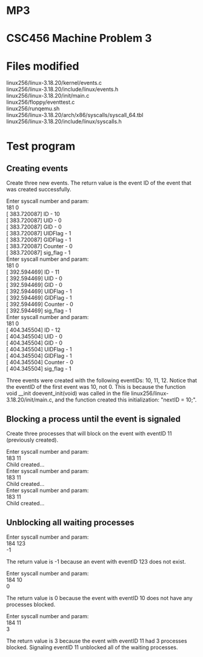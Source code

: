 # MP3
<h1>CSC456 Machine Problem 3</h1>

<h1>Files modified</h1>

linux256/linux-3.18.20/kernel/events.c<br />
linux256/linux-3.18.20/include/linux/events.h<br />
linux256/linux-3.18.20/init/main.c<br />
linux256/floppy/eventtest.c<br />
linux256/runqemu.sh<br />
linux256/linux-3.18.20/arch/x86/syscalls/syscall_64.tbl<br />
linux256/linux-3.18.20/include/linux/syscalls.h

<h1>Test program</h1>

<h2>Creating events</h2>
Create three new events. The return value is the event ID of the event that was created successfully.

Enter syscall number and  param:<br />
181 0<br />
[  383.720087] ID - 10<br />
[  383.720087] UID - 0<br />
[  383.720087] GID - 0<br />
[  383.720087] UIDFlag - 1<br />
[  383.720087] GIDFlag - 1<br />
[  383.720087] Counter - 0<br />
[  383.720087] sig_flag - 1<br />
Enter syscall number and  param:<br />
181 0<br />
[  392.594469] ID - 11<br />
[  392.594469] UID - 0<br />
[  392.594469] GID - 0<br />
[  392.594469] UIDFlag - 1<br />
[  392.594469] GIDFlag - 1<br />
[  392.594469] Counter - 0<br />
[  392.594469] sig_flag - 1<br />
Enter syscall number and  param:<br />
181 0<br />
[  404.345504] ID - 12<br />
[  404.345504] UID - 0<br />
[  404.345504] GID - 0<br />
[  404.345504] UIDFlag - 1<br />
[  404.345504] GIDFlag - 1<br />
[  404.345504] Counter - 0<br />
[  404.345504] sig_flag - 1<br />

Three events were created with the following eventIDs: 10, 11, 12. Notice that the eventID of the first event was 10, not 0. This is because the function void __init doevent_init(void) was called in the file linux256/linux-3.18.20/init/main.c, and the function created this initialization: "nextID = 10;".

<h2>Blocking a process until the event is signaled</h2>

Create three processes that will block on the event with eventID 11 (previously created).

Enter syscall number and  param:<br />
183 11<br />
Child created...<br />
Enter syscall number and  param:<br />
183 11<br />
Child created...<br />
Enter syscall number and  param:<br />
183 11<br />
Child created...<br />

<h2>Unblocking all waiting processes</h2>

Enter syscall number and  param:<br />
184 123<br />
-1<br />

The return value is -1 because an event with eventID 123 does not exist.

Enter syscall number and  param:<br />
184 10<br />
0<br />

The return value is 0 because the event with eventID 10 does not have any processes blocked.

Enter syscall number and  param:<br />
184 11<br />
3<br />

The return value is 3 because the event with eventID 11 had 3 processes blocked. Signaling eventID 11 unblocked all of the waiting processes.

